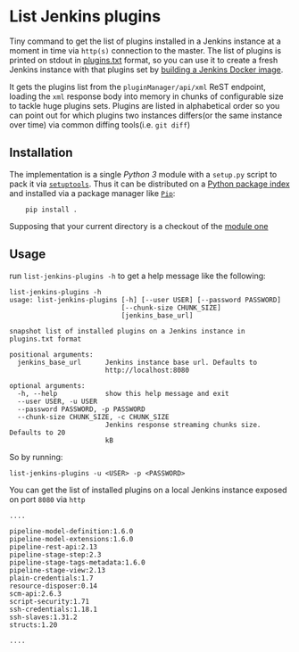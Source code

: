 # List Jenkins plugins

Tiny command to get the list of plugins installed in a Jenkins instance at a moment in time via `http(s)` connection to the master.
The list of plugins is printed on stdout in [plugins.txt][plugins-txt-link] format, so you can use it to create 
a fresh Jenkins instance with that plugins set by [building a Jenkins Docker image][dockerfile-link].

It gets the plugins list from the `pluginManager/api/xml` ReST endpoint, loading the `xml` response body
into memory in chunks of configurable size to tackle huge plugins sets. Plugins are listed in alphabetical order so you can 
point out for which plugins two instances differs(or the same instance over time) via common diffing tools(i.e. `git diff`)

## Installation
The implementation is a single *Python 3* module with a `setup.py` script to pack it via [`setuptools`][setuptools-link]. 
Thus it can be distributed on a [Python package index][pypi-link] and installed via a package manager like [`Pip`][pip-link]:

```
    pip install .
```
Supposing that your current directory is a checkout of the [module one][github-link]

## Usage

run `list-jenkins-plugins -h` to get a help message like the following:

```
list-jenkins-plugins -h
usage: list-jenkins-plugins [-h] [--user USER] [--password PASSWORD]
                            [--chunk-size CHUNK_SIZE]
                            [jenkins_base_url]

snapshot list of installed plugins on a Jenkins instance in plugins.txt format

positional arguments:
  jenkins_base_url      Jenkins instance base url. Defaults to
                        http://localhost:8080

optional arguments:
  -h, --help            show this help message and exit
  --user USER, -u USER
  --password PASSWORD, -p PASSWORD
  --chunk-size CHUNK_SIZE, -c CHUNK_SIZE
                        Jenkins response streaming chunks size. Defaults to 20
                        kB
```

So by running:

```
list-jenkins-plugins -u <USER> -p <PASSWORD>
```

You can get the list of installed plugins on a local Jenkins instance exposed on port `8080` via `http`

```
.... 

pipeline-model-definition:1.6.0
pipeline-model-extensions:1.6.0
pipeline-rest-api:2.13
pipeline-stage-step:2.3
pipeline-stage-tags-metadata:1.6.0
pipeline-stage-view:2.13
plain-credentials:1.7
resource-disposer:0.14
scm-api:2.6.3
script-security:1.71
ssh-credentials:1.18.1
ssh-slaves:1.31.2
structs:1.20

.... 
```

[plugins-txt-link]: https://github.com/rikZerac/gradle-hello-world/blob/master/plugins.txt
[dockerfile-link]: https://github.com/rikZerac/gradle-hello-world/blob/master/Dockerfile
[setuptools-link]: https://packaging.python.org/guides/distributing-packages-using-setuptools/
[pypi-link]: https://pypi.org/
[pip-link]: https://pip.pypa.io/en/stable/
[github-link]: https://github.com/rikZerac/gradle-hello-world/tree/master/list-jenkins-plugins